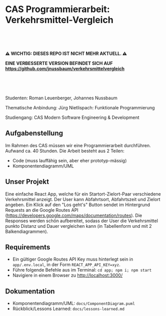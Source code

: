 # CAS Programmierarbeit: Verkehrsmittel-Vergleich 

&nbsp;

&nbsp;

**⚠️ WICHTIG: DIESES REPO IST NICHT MEHR AKTUELL. ⚠️**

**EINE VERBESSERTE VERSION BEFINDET SICH AUF <https://github.com/jnussbaum/verkehrsmittelvergleich>**

&nbsp;

&nbsp;

Studenten: Roman Leuenberger, Johannes Nussbaum 

Thematische Anbindung: Jürg Nietlispach: Funktionale Programmierung 

Studiengang: CAS Modern Software Engineering & Development 

## Aufgabenstellung 

Im Rahmen des CAS müssen wir eine Programmierarbeit durchführen. Aufwand ca. 40 Stunden. Die Arbeit besteht aus 2 Teilen: 

- Code (muss lauffähig sein, aber eher prototyp-mässig) 
- Komponentendiagramm/UML 

## Unser Projekt

Eine einfache React App, welche für ein Startort-Zielort-Paar verschiedene Verkehrsmittel anzeigt.
Der User kann Abfahrtsort, Abfahrtszeit und Zielort angeben.
Ein Klick auf den "Los geht's" Button sendet im Hintergrund Requests an die Google Routes API 
(https://developers.google.com/maps/documentation/routes).
Die Responses werden schön aufbereitet, sodass der User die Verkehrsmittel punkto Distanz und Dauer vergleichen kann
(in Tabellenform und mit 2 Balkendiagrammen). 

## Requirements

- Ein gültiger Google Routes API Key muss hinterlegt sein in `app/.env.local`, in der Form `REACT_APP_API_KEY=xyz`.
- Führe folgende Befehle aus im Terminal: `cd app; npm i; npm start`
- Navigiere in einem Browser zu <http://localhost:3000/>

## Dokumentation

- Komponentendiagramm/UML: `docs/ComponentDiagram.puml`
- Rückblick/Lessons Learned: `docs/lessons-learned.md`
